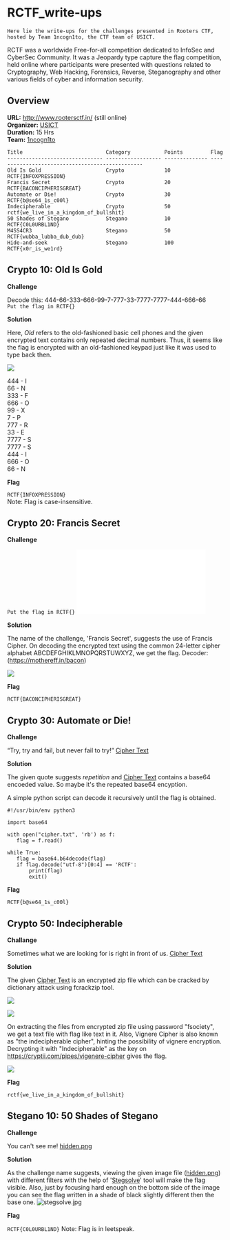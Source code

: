 # RCTF_write-ups

`Here lie the write-ups for the challenges presented in Rooters CTF, hosted by Team 1ncogn1to, the CTF team of USICT.`

RCTF was a worldwide Free-for-all competition dedicated to InfoSec and CyberSec Community. It was a Jeopardy type capture the flag competition, held online where participants were presented with questions related to Cryptography, Web Hacking, Forensics, Reverse, Steganography and other various fields of cyber and information security.


## Overview

**URL:** http://www.rootersctf.in/ (still online)<br>
**Organizer:** <a href="http://www.ipu.ac.in/usict">USICT</a><br>
**Duration:** 15 Hrs<br>
**Team:** <a href="https://ctftime.org/team/51783">1ncogn1to</a><br>

```
Title                           Category           Points         Flag
------------------------------- ------------------ -------------- ------------------------------------------------
Old Is Gold                     Crypto             10             RCTF{INFOXPRESSION}
Francis Secret                  Crypto             20             RCTF{BACONCIPHERISGREAT}
Automate or Die!                Crypto             30             RCTF{b@se64_1s_c00l}
Indecipherable                  Crypto             50             rctf{we_live_in_a_kingdom_of_bullshit}
50 Shades of Stegano            Stegano            10             RCTF{C0L0URBL1ND}
M4SS4CR3                        Stegano            50             RCTF{wubba_lubba_dub_dub}
Hide-and-seek                   Stegano            100            RCTF{x0r_is_we1rd}
```


## Crypto 10: Old Is Gold

**Challenge**

Decode this: 444-66-333-666-99-7-777-33-7777-7777-444-666-66<br>
`Put the flag in RCTF{}`

**Solution**

Here, _Old_ refers to the old-fashioned basic cell phones and the given encrypted text contains only repeated decimal numbers. Thus, it seems like the flag is encrypted with an old-fashioned keypad just like it was used to type back then.

![](writeupfiles/keypad.jpg)

444 - I  
66 - N  
333 - F  
666 - O  
99 - X  
7 - P  
777 - R  
33 - E  
7777 - S  
7777 - S  
444 - I  
666 - O  
66 - N  

**Flag**

`RCTF{INFOXPRESSION}`<br>
Note: Flag is case-insensitive.


## Crypto 20: Francis Secret

**Challenge**

`Put the flag in RCTF{}`
![](writeupfiles/francis_secret.txt)

**Solution**

The name of the challenge, 'Francis Secret', suggests the use of Francis Cipher. On decoding the encrypted text using the common 24-letter cipher alphabet ABCDEFGHIKLMNOPQRSTUWXYZ, we get the flag.
Decoder: (https://mothereff.in/bacon)

![](writeupfiles/francis.jpg)

**Flag**

`RCTF{BACONCIPHERISGREAT}`


## Crypto 30: Automate or Die!

**Challenge**

 “Try, try and fail, but never fail to try!”
 [Cipher Text](writeupfiles/cipher.txt)
 
 **Solution**
 
 The given quote suggests _repetition_ and [Cipher Text](writeupfiles/cipher.txt) contains a base64 encoeded value. So maybe it's the repeated base64 encyption.
 
 A simple python script can decode it recursively until the flag is obtained.
 ```
 #!/usr/bin/env python3

import base64

with open("cipher.txt", 'rb') as f:
    flag = f.read()

while True:
    flag = base64.b64decode(flag)
    if flag.decode("utf-8")[0:4] == 'RCTF':
        print(flag)
        exit()
```

**Flag**

`RCTF{b@se64_1s_c00l}`


## Crypto 50: Indecipherable

**Challange**

Sometimes what we are looking for is right in front of us.
[Cipher Text](writeupfiles/cipher_text.zip)

**Solution**

The given [Cipher Text](writeupfiles/cipher_text.zip) is an encrypted zip file which can be cracked by dictionary attack using fcrackzip tool.

![](writeupfiles/shell.jpg)

![](writeupfiles/fcrackzip.jpg)

On extracting the files from encrypted zip file using password "fsociety", we get a text file with flag like text in it. Also, Vignere Cipher is also known as "the indecipherable cipher", hinting the possibility of vignere encryption. Decrypting it with "Indecipherable" as the key on https://cryptii.com/pipes/vigenere-cipher gives the flag.

![](writeupfiles/cryptii.png)

**Flag**

`rctf{we_live_in_a_kingdom_of_bullshit}`


## Stegano 10: 50 Shades of Stegano

**Challenge**

You can't see me!
[hidden.png](writeupfiles/hidden.png)

**Solution**

As the challenge name suggests, viewing the given image file ([hidden.png](writeupfiles/hidden.png)) with different filters with the help of '<a href="https://github.com/zardus/ctf-tools/blob/master/stegsolve/install">Stegsolve</a>' tool will make the flag visible. Also, just by focusing hard enough on the bottom side of the image you can see the flag written in a shade of black slightly different then the base one. 
![stegsolve.jpg](writeupfiles/stegsolve.jpg)

**Flag**

`RCTF{C0L0URBL1ND}`
Note: Flag is in leetspeak.
